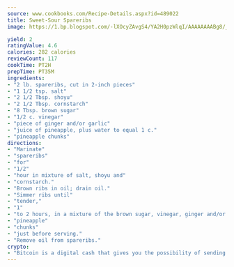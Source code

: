 ```yaml
---
source: www.cookbooks.com/Recipe-Details.aspx?id=489022
title: Sweet-Sour Spareribs
image: https://1.bp.blogspot.com/-lXOcyZAvgS4/YA2H0pzWlqI/AAAAAAAABg8/_HX4JI-WmFM0Tz684w_qYjP9vBzksmFNgCLcBGAsYHQ/s219/20.png

yield: 2
ratingValue: 4.6
calories: 282 calories
reviewCount: 117
cookTime: PT2H
prepTime: PT35M
ingredients:
- "2 lb. spareribs, cut in 2-inch pieces"
- "1 1/2 tsp. salt"
- "2 1/2 Tbsp. shoyu"
- "2 1/2 Tbsp. cornstarch"
- "8 Tbsp. brown sugar"
- "1/2 c. vinegar"
- "piece of ginger and/or garlic"
- "juice of pineapple, plus water to equal 1 c."
- "pineapple chunks"
directions:
- "Marinate"
- "spareribs"
- "for"
- "1/2"
- "hour in mixture of salt, shoyu and"
- "cornstarch."
- "Brown ribs in oil; drain oil."
- "Simmer ribs until"
- "tender,"
- "1"
- "to 2 hours, in a mixture of the brown sugar, vinegar, ginger and/or garlic and pineapple juice-water mixture. Add"
- "pineapple"
- "chunks"
- "just before serving."
- "Remove oil from spareribs."
crypto:
- "Bitcoin is a digital cash that gives you the possibility of sending money all over the world, instantly and without a fee."
---
```

